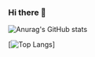 ### Hi there 👋


![Anurag's GitHub stats](https://github-readme-stats.vercel.app/api?username=yarexmarvin&show_icons=true&theme=radical)


[![Top Langs](https://github-readme-stats.vercel.app/api/top-langs/?username=yarexmarvin&layout=compact&hide=css,html,scss,sass,shell)]
